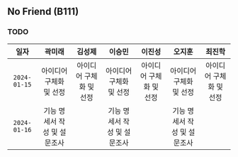 ## No Friend (B111)

### TODO  
  
|일자|곽미래|김성제|이승민|이진성|오지훈|최진학|
|:----:|:----:|:----:|:----:|:----:|:----:|:----:|
|`2024-01-15`|아이디어 구체화 및 선정|아이디어 구체화 및 선정|아이디어 구체화 및 선정|아이디어 구체화 및 선정|아이디어 구체화 및 선정|아이디어 구체화 및 선정|
|`2024-01-16`|기능 명세서 작성 및 설문조사||기능 명세서 작성 및 설문조사||기능 명세서 작성 및 설문조사 ||



